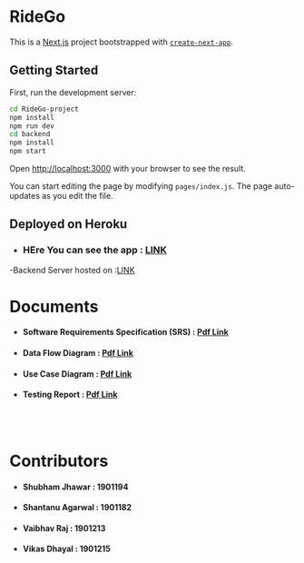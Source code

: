# RideGo
This is a [Next.js](https://nextjs.org/) project bootstrapped with [`create-next-app`](https://github.com/vercel/next.js/tree/canary/packages/create-next-app).

## Getting Started

First, run the development server:

```bash
cd RideGo-project
npm install
npm run dev
cd backend
npm install
npm start
```

Open [http://localhost:3000](http://localhost:3000) with your browser to see the result.

You can start editing the page by modifying `pages/index.js`. The page auto-updates as you edit the file.



## Deployed on Heroku

- ### HEre You can see the app : [LINK](https://ride-go-frontend.herokuapp.com/)

-Backend Server hosted on :[LINK](https://ride-go-backend.herokuapp.com/)



# Documents
- #### Software Requirements Specification (SRS) : [Pdf Link](https://docs.google.com/document/d/13ctW_9F0-l-7_JH4q7pc3jDr45CWG9Zh/edit?usp=sharing&ouid=103063758416728946014&rtpof=true&sd=true)
- #### Data Flow Diagram : [Pdf Link](https://drive.google.com/file/d/16p1A_pf6t-7IDvSdCKDH7zTyBGyeAKFW/view?usp=sharing)
- #### Use Case Diagram : [Pdf Link]()
- #### Testing Report : [Pdf Link](https://docs.google.com/document/d/1MVmp5RrzZvlWQNLSuw9Qa7d7ug6m_hCfQekmbkFuTdk/edit?usp=sharing)

<br>
<br>


# Contributors
- #### Shubham Jhawar : 1901194
- #### Shantanu Agarwal : 1901182
- #### Vaibhav Raj : 1901213
- #### Vikas Dhayal : 1901215
